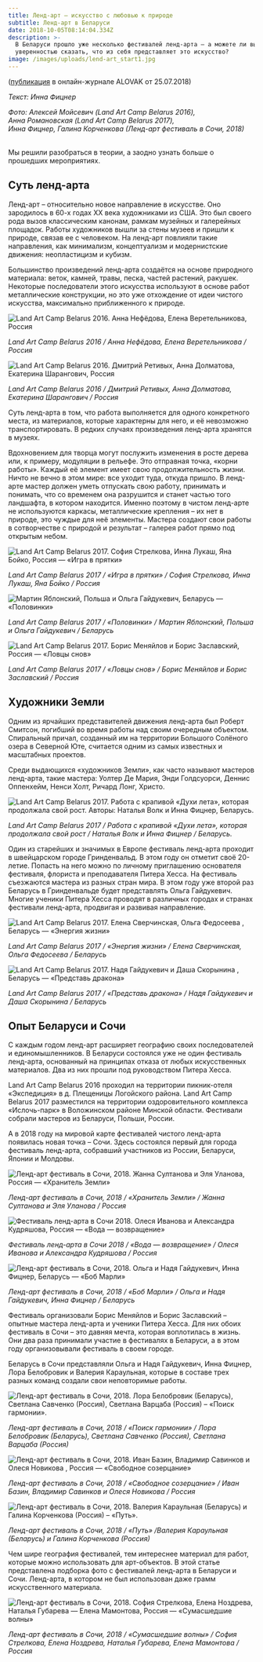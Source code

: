 ```yaml
---
title: Ленд-арт — искусство с любовью к природе
subtitle: Ленд-арт в Беларуси
date: 2018-10-05T08:14:04.334Z
description: >-
  В Беларуси прошло уже несколько фестивалей ленд-арта – а можете ли вы с
  уверенностью сказать, что из себя представляет это искусство? 
image: /images/uploads/lend-art_start1.jpg
---
```

([публикация](http://alovakmag.by/poleznoe/lend-art-prirodnoe-iskusstvo.html) в онлайн-журнале ALOVAK от 25.07.2018)

_Текст: Инна Фицнер_

_Фото: Алексей Мойсевич (Land Art Camp Belarus 2016),_\
_Анна Романовская (Land Art Camp Belarus 2017),_\
_Инна Фицнер, Галина Корченкова (Ленд-арт фестиваль в Сочи, 2018)_

\
Мы решили разобраться в теории, а заодно узнать больше о прошедших мероприятиях.

## Суть ленд-арта

Ленд-арт – относительно новое направление в искусстве. Оно зародилось в 60-х годах ХХ века художниками из США. Это был своего рода вызов классическим канонам, рамкам музейных и галерейных площадок. Работы художников вышли за стены музеев и пришли к природе, связав ее с человеком. На ленд-арт повлияли такие направления, как минимализм, концептуализм и модернистские движения: неопластицизм и кубизм.

Большинство произведений ленд-арта создаётся на основе природного материала: веток, камней, травы, песка, частей растений, ракушек. Некоторые последователи этого искусства используют в основе работ металлические конструкции, но это уже отхождение от идеи чистого искусства, максимально приближенного к природе.

![Land Art Camp Belarus 2016. Анна Нефёдова, Елена Веретельникова, Россия](/images/uploads/land-art-camp-belarus-2016.jpg)

_Land Art Camp Belarus 2016 / Анна Нефёдова, Елена Веретельникова / Россия_

![Land Art Camp Belarus 2016. Дмитрий Ретивых, Анна Долматова, Екатерина Шарангович, Россия](/images/uploads/land-art-camp-belarus-2016_1.jpg)

_Land Art Camp Belarus 2016 / Дмитрий Ретивых, Анна Долматова, Екатерина Шарангович / Россия_

Суть ленд-арта в том, что работа выполняется для одного конкретного места, из материалов, которые характерны для него, и её невозможно транспортировать. В редких случаях произведения ленд-арта хранятся в музеях.

Вдохновением для творца могут послужить изменения в росте дерева или, к примеру, модуляции в рельефе. Это отправная точка, «корни работы». Каждый её элемент имеет свою продолжительность жизни. Ничто не вечно в этом мире: все уходит туда, откуда пришло. В ленд-арте мастер должен уметь отпускать свою работу, принимать и понимать, что со временем она разрушится и станет частью того ландшафта, в котором находится. Именно поэтому в чистом ленд-арте не используются каркасы, металлические крепления – их нет в природе, это чуждые для неё элементы. Мастера создают свои работы в сотворчестве с природой и результат – галерея работ прямо под открытым небом.

![Land Art Camp Belarus 2017. София Стрелкова, Инна Лукаш, Яна Бойко, Россия — «Игра в прятки»](/images/uploads/land-art-camp-belarus-2017_01.jpg)

_Land Art Camp Belarus 2017 / «Игра в прятки» / София Стрелкова, Инна Лукаш, Яна Бойко / Россия_

![Мартин Яблонский, Польша и Ольга Гайдукевич, Беларусь — «Половинки»](/images/uploads/land-art-camp-belarus-2017_02.jpg)

_Land Art Camp Belarus 2017 / «Половинки» / Мартин Яблонский, Польша и Ольга Гайдукевич / Беларусь_

![Land Art Camp Belarus 2017. Борис Меняйлов и Борис Заславский, Россия — «Ловцы снов»](/images/uploads/land-art-camp-belarus-2017_03.jpg)

_Land Art Camp Belarus 2017 / «Ловцы снов» / Борис Меняйлов и Борис Заславский / Россия_

## Художники Земли

Одним из ярчайших представителей движения ленд-арта был Роберт Смитсон, погибший во время работы над своим очередным объектом. Спиральный причал, созданный им на территории Большого Солёного озера в Северной Юте, считается одним из самых известных и масштабных проектов.

Среди выдающихся «художников Земли», как часто называют мастеров ленд-арта, такие мастера: Уолтер Де Мария, Энди Голдсуорси, Деннис Оппенхейм, Ненси Холт, Ричард Лонг, Христо.

![Land Art Camp Belarus 2017. Работа с крапивой «Духи лета», которая продолжала свой рост. Авторы: Наталья Волк и Инна Фицнер, Беларусь.](/images/uploads/land-art-camp-belarus-2017_04.jpg)

_Land Art Camp Belarus 2017 /  Работа с крапивой «Духи лета», которая продолжала свой рост / Наталья Волк и Инна Фицнер / Беларусь._

Один из старейших и значимых в Европе фестиваль ленд-арта проходит в швейцарском городе Гринденвальд. В этом году он отметит своё 20-летие. Попасть на него можно по личному приглашению основателя фестиваля, флориста и преподавателя Питера Хесса. На фестиваль съезжаются мастера из разных стран мира. В этом году уже второй раз Беларусь в Гринденвальде будет представлять Ольга Гайдукевич. Многие ученики Питера Хесса проводят в различных городах и странах фестивали ленд-арта, продвигая и развивая направление.

![Land Art Camp Belarus 2017. Елена Сверчинская, Ольга Федосеева , Беларусь — «Энергия жизни»](/images/uploads/land-art-camp-belarus-2017_05.jpg)

_Land Art Camp Belarus 2017 / «Энергия жизни» / Елена Сверчинская, Ольга Федосеева / Беларусь_

![Land Art Camp Belarus 2017. Надя Гайдукевич и Даша Скорынина , Беларусь — «Представь дракона»](/images/uploads/land-art-camp-belarus-2017_06.jpg)

_Land Art Camp Belarus 2017 / «Представь дракона» / Надя Гайдукевич и Даша Скорынина / Беларусь_

## Опыт Беларуси и Сочи

С каждым годом ленд-арт расширяет географию своих последователей и единомышленников. В Беларуси состоялся уже не один фестиваль ленд-арта, основанный на принципах отказа от любых искусственных материалов. Два из них прошли под руководством Питера Хесса.

Land Art Camp Belarus 2016 проходил на территории пикник-отеля «Экспедиция» в д. Плещеницы Логойского района. Land Art Camp Belarus 2017 разместился на территории оздоровительного комплекса «Ислочь-парк» в Воложинском районе Минской области. Фестивали собрали мастеров из Беларуси, Польши, России.

А в 2018 году на мировой карте фестивалей чистого ленд-арта появилась новая точка – Сочи. Здесь состоялся первый для города фестиваль ленд-арта, собравший участников из России, Беларуси, Японии и Молдовы.

![Ленд-арт фестиваль в Сочи, 2018. Жанна Султанова и Эля Уланова, Россия — «Хранитель Земли»](/images/uploads/land-art-sochi-2018_01.jpg)

_Ленд-арт фестиваль в Сочи, 2018 / «Хранитель Земли» / Жанна Султанова и Эля Уланова /  Россия_

![Фестиваль ленд-арта в Сочи 2018. Олеся Иванова и Александра Кудряшова, Россия — «Вода — возвращение»](/images/uploads/land-art-sochi-2018_02.jpg)

_Фестиваль ленд-арта в Сочи 2018 / «Вода — возвращение» / Олеся Иванова и Александра Кудряшова / Россия_

![Ленд-арт фестиваль в Сочи, 2018. Ольга и Надя Гайдукевич, Инна Фицнер, Беларусь — «Боб Марли»](/images/uploads/land-art-sochi-2018_03.jpg)

_Ленд-арт фестиваль в Сочи, 2018 / «Боб Марли» / Ольга и Надя Гайдукевич, Инна Фицнер / Беларусь_

Фестиваль организовали Борис Меняйлов и Борис Заславский – опытные мастера ленд-арта и ученики Питера Хесса. Для них обоих фестиваль в Сочи – это давняя мечта, которая воплотилась в жизнь. Они два раза принимали участие в фестивалях в Беларуси, а в этом году организовывали фестиваль в своем городе.

Беларусь в Сочи представляли Ольга и Надя Гайдукевич, Инна Фицнер, Лора Белобровик и Валерия Караульная, которые в составе трех разных команд создали свои неповторимые работы.

![Ленд-арт фестиваль в Сочи, 2018. Лора Белобровик (Беларусь), Светлана Савченко (Россия), Светлана Варцаба (Россия) – «Поиск гармонии».](/images/uploads/land-art-sochi-2018_04.jpg)

_Ленд-арт фестиваль в Сочи, 2018 /  «Поиск гармонии» / Лора Белобровик (Беларусь), Светлана Савченко (Россия), Светлана Варцаба (Россия)_

![Ленд-арт фестиваль в Сочи, 2018. Иван Базин, Владимир Савинков и Олеся Новикова , Россия — «Свободное созерцание»](/images/uploads/land-art-sochi-2018_05.jpg)

_Ленд-арт фестиваль в Сочи, 2018 / «Свободное созерцание» / Иван Базин, Владимир Савинков и Олеся Новикова / Россия_

![Ленд-арт фестиваль в Сочи, 2018. Валерия Караульная (Беларусь) и Галина Корченкова (Россия) – «Путь».](/images/uploads/land-art-sochi-2018_06.jpg)

_Ленд-арт фестиваль в Сочи, 2018 / «Путь» /Валерия Караульная (Беларусь) и Галина Корченкова (Россия)_

Чем шире география фестивалей, тем интереснее материал для работ, которые можно использовать для арт-объектов. В этой статье представлена подборка фото с фестивалей ленд-арта в Беларуси и Сочи. Ленд-арта, в котором не был использован даже грамм искусственного материала.

![Ленд-арт фестиваль в Сочи, 2018. София Стрелкова, Елена Ноздрева, Наталья Губарева — Елена Мамонтова, Россия — «Сумасшедшие волны»](/images/uploads/land-art-sochi-2018_07.jpg)

_Ленд-арт фестиваль в Сочи, 2018 / «Сумасшедшие волны» / София Стрелкова, Елена Ноздрева, Наталья Губарева, Елена Мамонтова / Россия_
